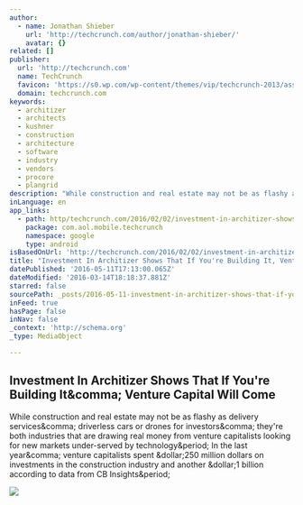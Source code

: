 ```yaml
---
author:
  - name: Jonathan Shieber
    url: 'http://techcrunch.com/author/jonathan-shieber/'
    avatar: {}
related: []
publisher:
  url: 'http://techcrunch.com'
  name: TechCrunch
  favicon: 'https://s0.wp.com/wp-content/themes/vip/techcrunch-2013/assets/images/favicon.ico'
  domain: techcrunch.com
keywords:
  - architizer
  - architects
  - kushner
  - construction
  - architecture
  - software
  - industry
  - vendors
  - procore
  - plangrid
description: "While construction and real estate may not be as flashy as delivery services, driverless cars or drones for investors, they're both industries that are drawing real money from venture capitalists looking for new markets under-served by technology. In the last year, venture capitalists spent $250 million dollars on investments in the construction industry and another $1 billion according to data from CB Insights."
inLanguage: en
app_links:
  - path: http/techcrunch.com/2016/02/02/investment-in-architizer-shows-that-if-youre-building-it-venture-capital-will-come/
    package: com.aol.mobile.techcrunch
    namespace: google
    type: android
isBasedOnUrl: 'http://techcrunch.com/2016/02/02/investment-in-architizer-shows-that-if-youre-building-it-venture-capital-will-come/'
title: "Investment In Architizer Shows That If You're Building It, Venture Capital Will Come"
datePublished: '2016-05-11T17:13:00.065Z'
dateModified: '2016-03-14T18:18:37.881Z'
starred: false
sourcePath: _posts/2016-05-11-investment-in-architizer-shows-that-if-youre-building-it-v.md
inFeed: true
hasPage: false
inNav: false
_context: 'http://schema.org'
_type: MediaObject

---
```

<article style=""><h1>Investment In Architizer Shows That If You're Building It&amp;comma; Venture Capital Will Come</h1><p>While construction and real estate may not be as flashy as delivery services&amp;comma; driverless cars or drones for investors&amp;comma; they're both industries that are drawing real money from venture capitalists looking for new markets under-served by technology&amp;period; In the last year&amp;comma; venture capitalists spent &amp;dollar;250 million dollars on investments in the construction industry and another &amp;dollar;1 billion according to data from CB Insights&amp;period;</p><img src="https://tctechcrunch2011.files.wordpress.com/2016/02/3454606933_592cb26cc0_o.jpg?w=764&amp;h=400&amp;crop=1" /></article>